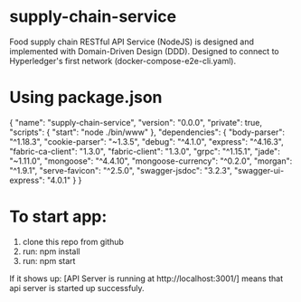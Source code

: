 # supply-chain-service
Food supply chain RESTful API Service (NodeJS) is designed and implemented with Domain-Driven Design (DDD).
Designed to connect to Hyperledger's first network (docker-compose-e2e-cli.yaml).

# Using package.json 
{
  "name": "supply-chain-service",
  "version": "0.0.0",
  "private": true,
  "scripts": {
    "start": "node ./bin/www"
  },
  "dependencies": {
    "body-parser": "^1.18.3",
    "cookie-parser": "~1.3.5",
    "debug": "^4.1.0",
    "express": "^4.16.3",
    "fabric-ca-client": "1.3.0",
    "fabric-client": "1.3.0",
    "grpc": "^1.15.1",
    "jade": "~1.11.0",
    "mongoose": "^4.4.10",
    "mongoose-currency": "^0.2.0",
    "morgan": "^1.9.1",
    "serve-favicon": "^2.5.0",
    "swagger-jsdoc": "3.2.3",
    "swagger-ui-express": "4.0.1"
  }
}

# To start app:
1. clone this repo from github
2. run: npm install
3. run: npm start

  If it shows up: [API Server is running at http://localhost:3001/] means that api server is started up successfuly.
